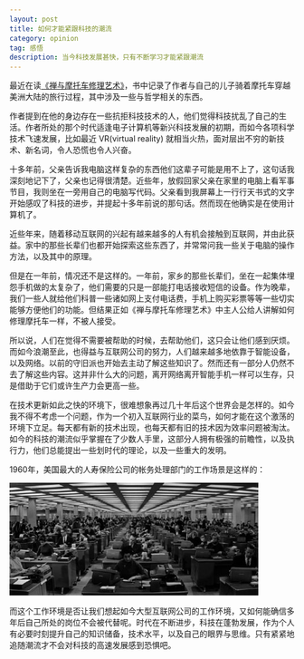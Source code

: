 ```yaml
---
layout: post
title: 如何才能紧跟科技的潮流
category: opinion
tag: 感悟
description: 当今科技发展甚快，只有不断学习才能紧跟潮流
---
```


最近在读[《禅与摩托车修理艺术》](https://book.douban.com/subject/6811366/)，书中记录了作者与自己的儿子骑着摩托车穿越美洲大陆的旅行过程，其中涉及一些与哲学相关的东西。

作者提到在他的身边存在一些抗拒科技技术的人，他们觉得科技扰乱了自己的生活。作者所处的那个时代适逢电子计算机等新兴科技发展的初期，而如今各项科学技术飞速发展，比如最近 VR(virtual reality) 就相当火热，面对层出不穷的新技术、新名词，令人恐慌也令人兴奋。

十多年前，父亲告诉我电脑这样复杂的东西他们这辈子可能是用不上了，这句话我深刻地记下了，父亲也记得很清楚。近些年，放假回家父亲在家里的电脑上看军事节目，我则坐在一旁用自己的电脑写代码。父亲看到我屏幕上一行行天书式的文字开始感叹了科技的进步，并提起十多年前说的那句话。然而现在他确实是在使用计算机了。

近些年来，随着移动互联网的兴起有越来越多的人有机会接触到互联网，并由此获益。家中的那些长辈们也都开始探索这些东西了，并常常问我一些关于电脑的操作方法，以及其中的原理。

但是在一年前，情况还不是这样的。一年前，家乡的那些长辈们，坐在一起集体埋怨手机做的太复杂了，他们需要的只是一部能打电话接收短信的设备。作为晚辈，我们一些人就给他们科普一些诸如网上支付电话费，手机上购买彩票等等一些切实能够方便他们的功能。但结果正如《禅与摩托车修理艺术》中主人公给人讲解如何修理摩托车一样，不被人接受。

所以说，人们在觉得不需要被帮助的时候，去帮助他们，这只会让他们感到厌烦。而如今浪潮至此，也得益与互联网公司的努力，人们越来越多地依靠于智能设备，以及网络。以前的守旧派也开始去主动了解这些知识了。然而还有一部分人仍然不去了解这些内容。这并非什么大的问题，离开网络离开智能手机一样可以生存，只是借助于它们或许生产力会更高一些。

在技术更新如此之快的环境下，很难想象再过几十年后这个世界会是怎样的。如今我不得不考虑一个问题，作为一个初入互联网行业的菜鸟，如何才能在这个激荡的环境下立足。每天都有新的技术出现，也每天都有旧的技术因为效率问题被淘汰。如今的科技的潮流似乎掌握在了少数人手里，这部分人拥有极强的前瞻性，以及执行力，他们总能提出一些划时代的理论，以及一些重大的发明。

1960年，美国最大的人寿保险公司的帐务处理部门的工作场景是这样的：

![w100](/images/blog/2016/m6.jpg)

而这个工作环境是否让我们想起如今大型互联网公司的工作环境，又如何能确信多年后自己所处的岗位不会被代替呢。时代在不断进步，科技在蓬勃发展，作为个人有必要时刻提升自己的知识储备，技术水平，以及自己的眼界与思维。只有紧紧地追随潮流才不会对科技的高速发展感到恐惧吧。